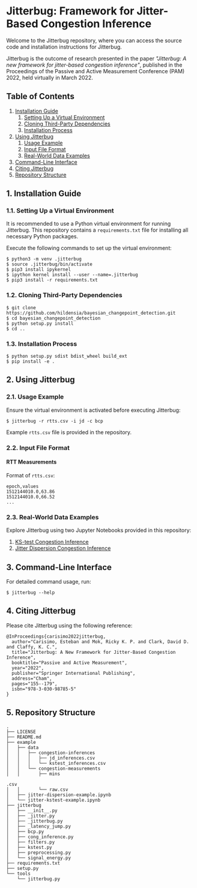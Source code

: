# Jitterbug: Framework for Jitter-Based Congestion Inference

Welcome to the Jitterbug repository, where you can access the source code and installation instructions for Jitterbug.

Jitterbug is the outcome of research presented in the paper _"Jitterbug: A new framework for jitter-based congestion inference"_, published in the Proceedings of the Passive and Active Measurement Conference (PAM) 2022, held virtually in March 2022.

## Table of Contents

1. [Installation Guide](#installation)
   1. [Setting Up a Virtual Environment](#virtual-environment)
   2. [Cloning Third-Party Dependencies](#dependencies)
   3. [Installation Process](#install)
2. [Using Jitterbug](#usage)
   1. [Usage Example](#example)
   2. [Input File Format](#input-format)
   3. [Real-World Data Examples](#real-data)
3. [Command-Line Interface](#cli)
4. [Citing Jitterbug](#citing)
5. [Repository Structure](#structure)

## <a name="installation"></a> 1. Installation Guide

### <a name="virtual-environment"></a> 1.1. Setting Up a Virtual Environment

It is recommended to use a Python virtual environment for running Jitterbug. This repository contains a `requirements.txt` file for installing all necessary Python packages.

Execute the following commands to set up the virtual environment:

```
$ python3 -m venv .jitterbug
$ source .jitterbug/bin/activate
$ pip3 install ipykernel
$ ipython kernel install --user --name=.jitterbug
$ pip3 install -r requirements.txt
```

### <a name="dependencies"></a> 1.2. Cloning Third-Party Dependencies

```
$ git clone https://github.com/hildensia/bayesian_changepoint_detection.git
$ cd bayesian_changepoint_detection
$ python setup.py install
$ cd ..
```

### <a name="install"></a> 1.3. Installation Process

```
$ python setup.py sdist bdist_wheel build_ext
$ pip install -e .
```

## <a name="usage"></a> 2. Using Jitterbug

### <a name="example"></a> 2.1. Usage Example

Ensure the virtual environment is activated before executing Jitterbug:

```
$ jitterbug -r rtts.csv -i jd -c bcp
```

Example `rtts.csv` file is provided in the repository.

### <a name="input-format"></a> 2.2. Input File Format

#### RTT Measurements

Format of `rtts.csv`:

```
epoch,values
1512144010.0,63.86
1512144010.0,66.52
...
```


### <a name="real-data"></a> 2.3. Real-World Data Examples

Explore Jitterbug using two Jupyter Notebooks provided in this repository:

1. [KS-test Congestion Inference](example/jitter-kstest-example.ipynb)
2. [Jitter Dispersion Congestion Inference](example/jitter-dispersion-example.ipynb)

## <a name="cli"></a> 3. Command-Line Interface

For detailed command usage, run:

```
$ jitterbug --help
```

## <a name="citing"></a> 4. Citing Jitterbug

Please cite Jitterbug using the following reference:

```
@InProceedings{carisimo2022jitterbug,
  author="Carisimo, Esteban and Mok, Ricky K. P. and Clark, David D. and Claffy, K. C.",
  title="Jitterbug: A New Framework for Jitter-Based Congestion Inference",
  booktitle="Passive and Active Measurement",
  year="2022",
  publisher="Springer International Publishing",
  address="Cham",
  pages="155--179",
  isbn="978-3-030-98785-5"
}
```

## <a name="structure"></a> 5. Repository Structure

```
.
├── LICENSE
├── README.md
├── example
│   ├── data
│   │   ├── congestion-inferences
│   │   │   ├── jd_inferences.csv
│   │   │   └── kstest_inferences.csv
│   │   └── congestion-measurements
│   │       ├── mins

.csv
│   │       └── raw.csv
│   ├── jitter-dispersion-example.ipynb
│   └── jitter-kstest-example.ipynb
├── jitterbug
│   ├── __init__.py
│   ├── _jitter.py
│   ├── _jitterbug.py
│   ├── _latency_jump.py
│   ├── bcp.py
│   ├── cong_inference.py
│   ├── filters.py
│   ├── kstest.py
│   ├── preprocessing.py
│   └── signal_energy.py
├── requirements.txt
├── setup.py
└── tools
    └── jitterbug.py
```